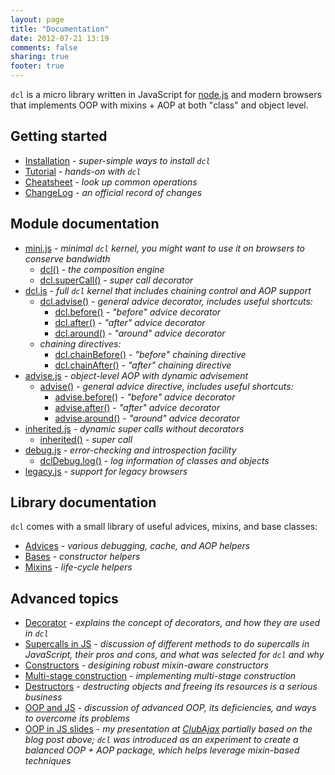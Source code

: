 ```yaml
---
layout: page
title: "Documentation"
date: 2012-07-21 13:19
comments: false
sharing: true
footer: true
---
```


`dcl` is a micro library written in JavaScript for [node.js](http://nodejs.org)
and modern browsers that implements OOP with mixins + AOP at both "class" and
object level.

## Getting started

* [Installation](/docs/installation) - *super-simple ways to install `dcl`*
* [Tutorial](/docs/tutorial) - *hands-on with `dcl`*
* [Cheatsheet](/docs/cheatsheet) - *look up common operations*
* [ChangeLog](/docs/changelog) - *an official record of changes*

## Module documentation

* [mini.js](/docs/mini_js) - *minimal `dcl` kernel, you might want to use it
on browsers to conserve bandwidth*
  * [dcl()](/docs/mini_js/dcl) - *the composition engine*
  * [dcl.superCall()](/docs/mini_js/supercall) - *super call decorator*
* [dcl.js](/docs/dcl_js) - *full `dcl` kernel that includes chaining control and
AOP support*
  * [dcl.advise()](/docs/dcl_js/advise) - *general advice decorator, includes useful shortcuts:*
    * [dcl.before()](/docs/dcl_js/before) - *"before" advice decorator*
    * [dcl.after()](/docs/dcl_js/after) - *"after" advice decorator*
    * [dcl.around()](/docs/dcl_js/around) - *"around" advice decorator*
  * *chaining directives:*
    * [dcl.chainBefore()](/docs/dcl_js/chainbefore) - *"before" chaining directive*
    * [dcl.chainAfter()](/docs/dcl_js/chainafter) - *"after" chaining directive*
* [advise.js](/docs/advise_js) - *object-level AOP with dynamic advisement*
  * [advise()](/docs/advise_js/advise) - *general advice directive, includes useful shortcuts:*
    * [advise.before()](/docs/advise_js/before) - *"before" advice decorator*
    * [advise.after()](/docs/advise_js/after) - *"after" advice decorator*
    * [advise.around()](/docs/advise_js/around) - *"around" advice decorator*
* [inherited.js](/docs/inherited_js) - *dynamic super calls without decorators*
  * [inherited()](/docs/inherited_js/inherited) - *super call*
* [debug.js](/docs/debug_js) - *error-checking and introspection facility*
  * [dclDebug.log()](/docs/debug_js/log) - *log information of classes and objects*
* [legacy.js](/docs/legacy_js) - *support for legacy browsers*

## Library documentation

`dcl` comes with a small library of useful advices, mixins, and base classes:

* [Advices](/docs/advices) - *various debugging, cache, and AOP helpers*
* [Bases](/docs/bases) - *constructor helpers*
* [Mixins](/docs/mixins) - *life-cycle helpers*

## Advanced topics

* [Decorator](/docs/general/decorator) - *explains the concept of decorators, and how they are used in `dcl`*
* [Supercalls in JS](/docs/general/supercalls) - *discussion of different methods to do supercalls in JavaScript,
  their pros and cons, and what was selected for `dcl` and why*
* [Constructors](/docs/general/constructors) - *desigining robust mixin-aware constructors*
* [Multi-stage construction](/docs/general/multi-stage-construction) - *implementing multi-stage construction*
* [Destructors](/docs/general/destructors) - *destructing objects and freeing its resources is a serious business*
* [OOP and JS](http://lazutkin.com/blog/2012/jan/18/oop-and-js/) - *discussion of advanced OOP, its deficiencies,
  and ways to overcome its problems*
* [OOP in JS slides](http://lazutkin.com/blog/2012/jul/17/oop-n-js-slides/) - *my presentation at
  [ClubAjax](http://clubajax.org) partially based on the blog post above; `dcl` was introduced as an experiment
  to create a balanced OOP + AOP package, which helps leverage mixin-based techniques*
